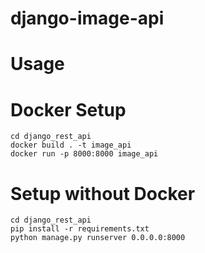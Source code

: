 # django-image-api

# Usage

# Docker Setup
```
cd django_rest_api
docker build . -t image_api
docker run -p 8000:8000 image_api 
```
# Setup without Docker
```
cd django_rest_api
pip install -r requirements.txt 
python manage.py runserver 0.0.0.0:8000
```
